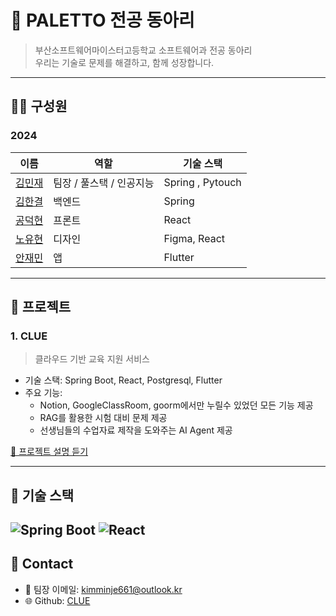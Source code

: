 # 🚀 PALETTO 전공 동아리

> 부산소프트웨어마이스터고등학교 소프트웨어과 전공 동아리  
> 우리는 기술로 문제를 해결하고, 함께 성장합니다.

---

## 🧑‍💻 구성원
### 2024
| 이름 | 역할 | 기술 스택 |
|------|------|------------|
| [김민재](https://github.com/fixgramwork) | 팀장 / 풀스택 / 인공지능 | Spring , Pytouch |
| [김한결](https://github.com/Hgyeol) | 백엔드 | Spring |
| [공덕현](https://github.com/orgs/EscapeFrame/people/kongduk) | 프론트 | React |
| [노유현](https://github.com/Rohyoohyun) | 디자인 | Figma, React |
| [안재민](https://github.com/dkswoans) | 앱 | Flutter |

---

## 📁 프로젝트

### 1. CLUE
> 클라우드 기반 교육 지원 서비스

- 기술 스택: Spring Boot, React, Postgresql, Flutter
- 주요 기능:
  - Notion, GoogleClassRoom, goorm에서만 누릴수 있었던 모든 기능 제공
  - RAG를 활용한 시험 대비 문제 제공
  - 선생님들의 수업자료 제작을 도와주는 AI Agent 제공

[📎 프로젝트 설명 듣기 ](https://victorious-secure-70d.notion.site/CLUE-1e41a084dc4680cf96b4de2e708f9a4e?pvs=4)

---

## 📌 기술 스택

![Spring Boot](https://img.shields.io/badge/SpringBoot-6DB33F?style=for-the-badge&logo=springboot&logoColor=white)
![React](https://img.shields.io/badge/React-20232A?style=for-the-badge&logo=react&logoColor=61DAFB)
---

## 🔗 Contact

- 💬 팀장 이메일: kimminje661@outlook.kr
- 🌐 Github: [CLUE](https://github.com/orgs/EscapeFrame/dashboard)
